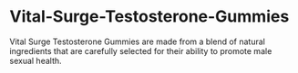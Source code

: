 # Vital-Surge-Testosterone-Gummies
Vital Surge Testosterone Gummies are made from a blend of natural ingredients that are carefully selected for their ability to promote male sexual health.

